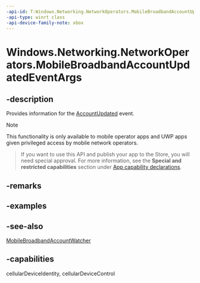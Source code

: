 ```yaml
---
-api-id: T:Windows.Networking.NetworkOperators.MobileBroadbandAccountUpdatedEventArgs
-api-type: winrt class
-api-device-family-note: xbox
---
```


<!-- Class syntax.
public class MobileBroadbandAccountUpdatedEventArgs : Windows.Networking.NetworkOperators.IMobileBroadbandAccountUpdatedEventArgs
-->

# Windows.Networking.NetworkOperators.MobileBroadbandAccountUpdatedEventArgs

## -description
Provides information for the [AccountUpdated](mobilebroadbandaccountwatcher_accountupdated.md) event.

> [!NOTE]
> This functionality is only available to mobile operator apps and UWP apps given privileged access by mobile network operators.



> If you want to use this API and publish your app to the Store, you will need special approval. For more information, see the **Special and restricted capabilities** section under [App capability declarations](https://docs.microsoft.com/windows/uwp/packaging/app-capability-declarations). 

## -remarks
<!--MUST add details of how event objects are retrieved from the event handler-->

## -examples

## -see-also
[MobileBroadbandAccountWatcher](mobilebroadbandaccountwatcher.md)
## -capabilities
cellularDeviceIdentity, cellularDeviceControl
